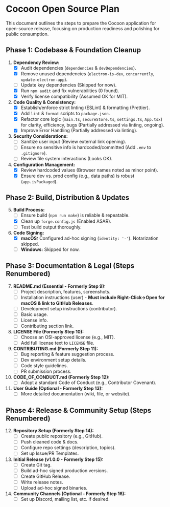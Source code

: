 # Cocoon Open Source Plan

This document outlines the steps to prepare the Cocoon application for open-source release, focusing on production readiness and polishing for public consumption.

## Phase 1: Codebase & Foundation Cleanup

1.  **Dependency Review:**
    *   [x] Audit dependencies (`dependencies` & `devDependencies`).
    *   [x] Remove unused dependencies (`electron-is-dev`, `concurrently`, `update-electron-app`).
    *   [ ] Update key dependencies (Skipped for now).
    *   [x] Run `npm audit` and fix vulnerabilities (0 found).
    *   [x] Verify license compatibility (Assumed OK for MIT).
2.  **Code Quality & Consistency:**
    *   [x] Establish/enforce strict linting (ESLint) & formatting (Prettier).
    *   [x] Add `lint` & `format` scripts to `package.json`.
    *   [x] Refactor core logic (`main.ts`, `secureStore.ts`, `settings.ts`, `App.tsx`) for clarity, efficiency, bugs (Partially addressed via linting, ongoing).
    *   [x] Improve Error Handling (Partially addressed via linting).
3.  **Security Considerations:**
    *   [ ] Sanitize user input (Review external link opening).
    *   [ ] Ensure no sensitive info is hardcoded/committed (Add `.env` to `.gitignore`).
    *   [ ] Review file system interactions (Looks OK).
4.  **Configuration Management:**
    *   [x] Review hardcoded values (Browser names noted as minor point).
    *   [x] Ensure dev vs. prod config (e.g., data paths) is robust (`app.isPackaged`).

## Phase 2: Build, Distribution & Updates

5.  **Build Process:**
    *   [ ] Ensure build (`npm run make`) is reliable & repeatable.
    *   [x] Clean up `forge.config.js` (Enabled ASAR).
    *   [ ] Test build output thoroughly.
6.  **Code Signing:**
    *   [x] **macOS:** Configured ad-hoc signing (`identity: '-'`). Notarization skipped.
    *   [ ] **Windows:** Skipped for now.

## Phase 3: Documentation & Legal (Steps Renumbered)

7.  **README.md (Essential - Formerly Step 9):**
    *   [ ] Project description, features, screenshots.
    *   [ ] Installation instructions (user) - **Must include Right-Click->Open for macOS & link to GitHub Releases**. 
    *   [ ] Development setup instructions (contributor).
    *   [ ] Basic usage.
    *   [ ] License info.
    *   [ ] Contributing section link.
8.  **LICENSE File (Formerly Step 10):**
    *   [ ] Choose an OSI-approved license (e.g., MIT).
    *   [ ] Add full license text to `LICENSE` file.
9.  **CONTRIBUTING.md (Formerly Step 11):**
    *   [ ] Bug reporting & feature suggestion process.
    *   [ ] Dev environment setup details.
    *   [ ] Code style guidelines.
    *   [ ] PR submission process.
10. **CODE_OF_CONDUCT.md (Formerly Step 12):**
    *   [ ] Adopt a standard Code of Conduct (e.g., Contributor Covenant).
11. **User Guide (Optional - Formerly Step 13):**
    *   [ ] More detailed documentation (wiki, file, or website).

## Phase 4: Release & Community Setup (Steps Renumbered)

12. **Repository Setup (Formerly Step 14):**
    *   [ ] Create public repository (e.g., GitHub).
    *   [ ] Push cleaned code & docs.
    *   [ ] Configure repo settings (description, topics).
    *   [ ] Set up Issue/PR Templates.
13. **Initial Release (v1.0.0 - Formerly Step 15):**
    *   [ ] Create Git tag.
    *   [ ] Build ad-hoc signed production versions.
    *   [ ] Create GitHub Release.
    *   [ ] Write release notes.
    *   [ ] Upload ad-hoc signed binaries.
14. **Community Channels (Optional - Formerly Step 16):**
    *   [ ] Set up Discord, mailing list, etc. if desired.
